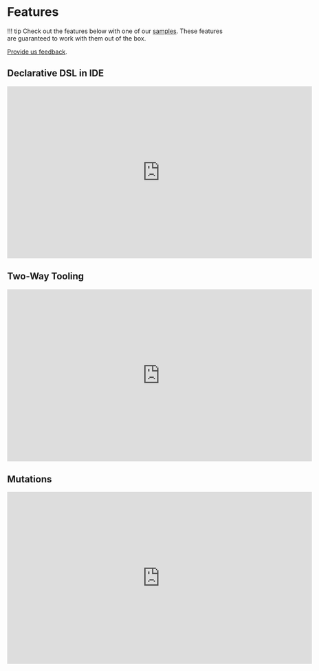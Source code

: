 <!-- omit in toc -->
# Features

!!! tip
    Check out the features below with one of our [samples](./samples.md). These features are guaranteed to work with them out of the box.

[Provide us feedback](../feedback.md).

## Declarative DSL in IDE

<iframe width="709" height="400" src="https://www.youtube.com/embed/POjnWOwWqco" title="First Look at Declarative Gradle - Android Studio" frameborder="0" referrerpolicy="strict-origin-when-cross-origin" allowfullscreen></iframe>

## Two-Way Tooling

<iframe width="709" height="400" src="https://www.youtube.com/embed/0PBQ2gbQfjU" title="First Look at Declarative Gradle - Two-Way Tooling" frameborder="0" referrerpolicy="strict-origin-when-cross-origin" allowfullscreen></iframe>

## Mutations

<iframe width="709" height="400" src="https://www.youtube.com/embed/pYuVFtfMNzM" title="First Look at Declarative Gradle - Mutations" frameborder="0" referrerpolicy="strict-origin-when-cross-origin" allowfullscreen></iframe>
